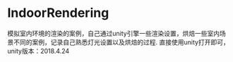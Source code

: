 # IndoorRendering
模拟室内环境的渲染的案例，自己通过unity引擎一些渲染设置，烘焙一些室内场景不同的案例，记录自己熟悉灯光设置以及烘焙的过程.
直接使用unity打开即可，unity版本：2018.4.24
